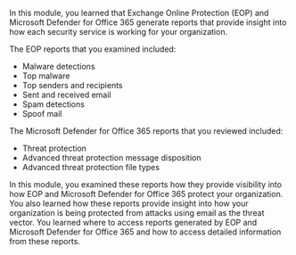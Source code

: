 In this module, you learned that Exchange Online Protection (EOP) and Microsoft Defender for Office 365 generate reports that provide insight into how each security service is working for your organization.

The EOP reports that you examined included:

 -  Malware detections
 -  Top malware
 -  Top senders and recipients
 -  Sent and received email
 -  Spam detections
 -  Spoof mail

The Microsoft Defender for Office 365 reports that you reviewed included:

 -  Threat protection
 -  Advanced threat protection message disposition
 -  Advanced threat protection file types

In this module, you examined these reports how they provide visibility into how EOP and Microsoft Defender for Office 365 protect your organization. You also learned how these reports provide insight into how your organization is being protected from attacks using email as the threat vector. You learned where to access reports generated by EOP and Microsoft Defender for Office 365 and how to access detailed information from these reports.

